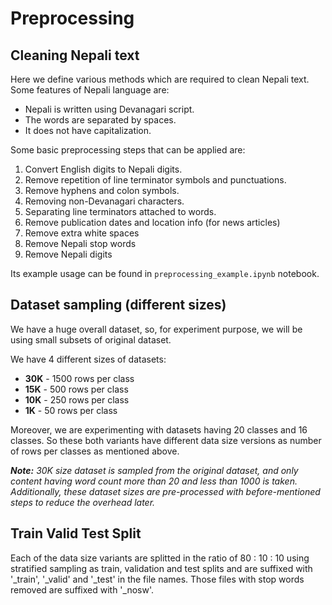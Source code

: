# Preprocessing

## Cleaning Nepali text
Here we define various methods which are required to clean Nepali text. Some features of Nepali language are: 
* Nepali is written using Devanagari script.
* The words are separated by spaces.
* It does not have capitalization.

Some basic preprocessing steps that can be applied are:
1. Convert English digits to Nepali digits.
2. Remove repetition of line terminator symbols and punctuations.
3. Remove hyphens and colon symbols.
4. Removing non-Devanagari characters.
5. Separating line terminators attached to words.
6. Remove publication dates and location info (for news articles)
7. Remove extra white spaces
8. Remove Nepali stop words
9. Remove Nepali digits

Its example usage can be found in `preprocessing_example.ipynb` notebook.

## Dataset sampling (different sizes)
We have a huge overall dataset, so, for experiment purpose, we will be using small subsets of original dataset.

We have 4 different sizes of datasets:

- **30K** - 1500 rows per class
- **15K** - 500 rows per class
- **10K** - 250 rows per class
- **1K** - 50 rows per class

Moreover, we are experimenting with datasets having 20 classes and 16 classes. So these both variants have different data size versions
as number of rows per classes as mentioned above.

_**Note:** 30K size dataset is sampled from the original dataset, and only content having word count more than 20 and less than 1000 is taken. Additionally, these dataset sizes are pre-processed with before-mentioned steps to reduce the overhead later._


## Train Valid Test Split
Each of the data size variants are splitted in the ratio of 80 : 10 : 10 using stratified sampling as train, validation and test splits and are suffixed with '_train', '_valid' and '_test' in the file names. Those files with stop words removed are suffixed with '_nosw'.